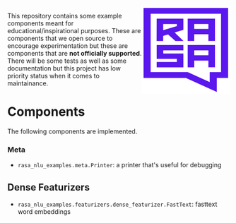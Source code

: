 <img src="square-logo.svg" width=200 height=200 align="right">

This repository contains some example components meant for educational/inspirational
purposes. These are components that we open source to encourage experimentation but
these are components that are **not officially supported**. There will be some tests 
as well as some documentation but this project has low priority status when it comes
to maintainance. 

# Components 

The following components are implemented. 

### Meta 

- `rasa_nlu_examples.meta.Printer`: a printer that's useful for debugging

## Dense Featurizers 

- `rasa_nlu_examples.featurizers.dense_featurizer.FastText`: fasttext word embeddings
